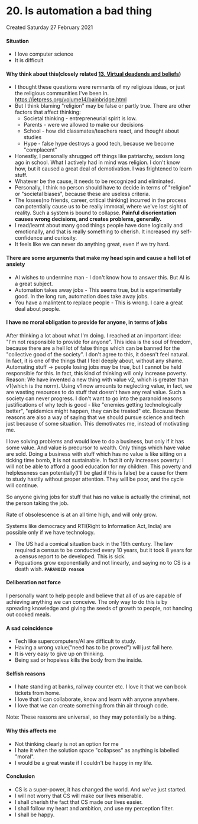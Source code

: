 # 20. Is automation a bad thing
Created Saturday 27 February 2021

#### Situation

* I love computer science
* It is difficult


#### Why think about this(closely related [13. Virtual deadends and beliefs](./13._Virtual_deadends_and_beliefs.md))

* I thought these questions were remnants of my religious ideas, or just the religious communities I've been in. <https://jetpress.org/volume14/bainbridge.html>
* But I think blaming "religion" may be false or partly true. There are other factors that affect thinking:
	* Societal thinking - entrepreneurial spirit is low.
	* Parents - were we allowed to make our decisions
	* School - how did classmates/teachers react, and thought about studies
	* Hype - false hype destroys a good tech, because we become "complacent"
* Honestly, I personally shrugged off things like patriarchy, sexism long ago in school. What I actively had in mind was religion. I don't know how, but it caused a great deal of demotivation. I was frightened to learn stuff.
* Whatever be the cause, it needs to be recognized and eliminated.
* Personally, I think no person should have to decide in terms of "religion" or "societal biases", because these are useless criteria.
* The losses(no friends, career, critical thinking) incurred in the process can potentially cause us to be really immoral, where we've lost sight of reality. Such a system is bound to collapse. **Painful** **disorientation causes wrong decisions, and creates problems, generally.**
* I read/learnt about many good things people have done logically and emotionally, and that is really something to cherish. It increased my self-confidence and curiosity.
* It feels like we can never do anything great, even if we try hard.


#### There are some arguments that make my head spin and cause a hell lot of anxiety

* AI wishes to undermine man - I don't know how to answer this. But AI is a great subject.
* Automation takes away jobs - This seems true, but is experimentally good. In the long run, automation does take away jobs.
* You have a malintent to replace people - This is wrong. I care a great deal about people.


#### I have no moral obligation to provide for anyone, in terms of jobs
After thinking a lot about what I'm doing. I reached at an important idea: "I'm not responsible to provide for anyone". This idea is the soul of freedom, because there are a hell lot of false things which can be banned for the "collective good of the society". I don't agree to this, it doesn't feel natural. In fact, it is one of the things that I feel deeply about, without any shame. Automating stuff → people losing jobs may be true, but I cannot be held responsible for this. In fact, this kind of thinking will only increase poverty. Reason: We have invented a new thing with value v2, which is greater than v1(which is the norm). Using v1 now amounts to neglecting value, in fact, we are wasting resources to do stuff that doesn't have any real value. Such a society can never progress. I don't want to go into the paranoid reasons justifications of why tech is good - like "enemies getting technologically better", "epidemics might happen, they can be treated" etc. Because these reasons are also a way of saying that we should pursue science and tech just because of some situation. This demotivates me, instead of motivating me.

I love solving problems and would love to do a business, but only if it has some value. And value is precursor to wealth. Only things which have value are sold. Doing a business with stuff which has no value is like sitting on a ticking time bomb, it is not sustainable. In fact it only increases poverty: I will not be able to afford a good education for my children. This poverty and helplessness can potentially(I'll be glad if this is false) be a cause for them to study hastily without proper attention. They will be poor, and the cycle will continue.

So anyone giving jobs for stuff that has no value is actually the criminal, not the person taking the job.

Rate of obsolescence is at an all time high, and will only grow.

Systems like democracy and RTI(Right to Information Act, India) are possible only if we have technology.

* The US had a comical situation back in the 19th century. The law required a census to be conducted every 10 years, but it took 8 years for a census report to be developed. This is sick.
* Popuations grow exponentially and not linearly, and saying no to CS is a death wish. __``PARANOID reason``__


#### Deliberation not force
I personally want to help people and believe that all of us are capable of achieving anything we can conceive. The only way to do this is by spreading knowledge and giving the seeds of growth to people, not handing out cooked meals.

#### A sad coincidence

* Tech like supercomputers/AI are difficult to study.
* Having a wrong value("need has to be proved") will just fail here.
* It is very easy to give up on thinking.
* Being sad or hopeless kills the body from the inside.


#### Selfish reasons

* I hate standing at banks, railway counter etc. I love it that we can book tickets from home.
* I love that I can collaborate, know and learn with anyone anywhere.
* I love that we can create something from thin air through code.

Note: These reasons are universal, so they may potentially be a thing.

#### Why this affects me

* Not thinking clearly is not an option for me
* I hate it when the solution space "collapses" as anything is labelled "moral".
* I would be a great waste if I couldn't be happy in my life.


#### Conclusion

* CS is a super-power, it has changed the world. And we've just started.
* I will not worry that CS will make our lives miserable.
* I shall cherish the fact that CS made our lives easier.
* I shall follow my heart and ambition, and use my perception filter.
* I shall be happy.


